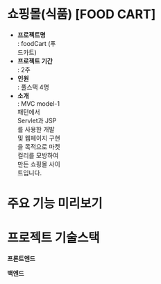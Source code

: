 # 쇼핑몰(식품) [FOOD CART]


* <div><div style="width:100px;"><b>프로젝트명</b></div><div style="width:100px;"> : foodCart (푸드카트)</div>
* <div><div style="width:100px;"><b>프로젝트 기간</b></div><div style="width:100px;"> : 2주</div>
* <div><div style="width:100px;"><b>인원</b></div><div style="width:100px;"> : 풀스택 4명</div>
* <div><div style="width:100px;"><b>소개</b></div><div style="width:100px;"> : MVC model-1 패턴에서 Servlet과 JSP를 사용한 개발 및 웹페이지 구현을 목적으로 마켓컬리를 모방하여 만든 쇼핑몰 사이트입니다.</div>


# 주요 기능 미리보기

# 프로젝트 기술스택
**프론트엔드**

**백엔드**
